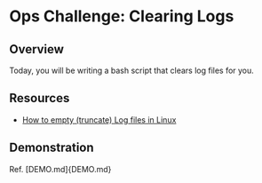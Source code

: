 # Ops Challenge: Clearing Logs

## Overview

Today, you will be writing a bash script that clears log files for you.

## Resources

- [How to empty (truncate) Log files in Linux](https://computingforgeeks.com/how-to-empty-truncate-log-files-in-linux/)

## Demonstration

Ref. [DEMO.md]{DEMO.md}
